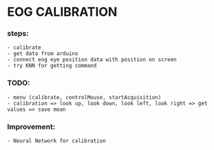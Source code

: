 # EOG CALIBRATION

### steps:
    - calibrate
    - get data from arduino
    - connect eog eye position data with position on screen
    - try KNN for getting command

### TODO:
    - menu (calibrate, controlMouse, startAcquisition)
    - calibration => look up, look down, look left, look right => get values => save mean

### Improvement:
    - Neural Network for calibration